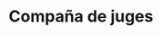 ---
title: "Compaña de juges"
url: /ciudad-autonoma-de-buenos-aires/compana-de-juges/
shop: juguetes
---